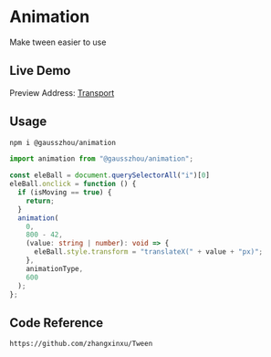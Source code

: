 # Animation

Make tween easier to use

## Live Demo

Preview Address: [Transport](https://gausszhou.top/animation/)

## Usage

```bash
npm i @gausszhou/animation
```

```ts
import animation from "@gausszhou/animation";

const eleBall = document.querySelectorAll("i")[0]
eleBall.onclick = function () {
  if (isMoving == true) {
    return;
  }
  animation(
    0,
    800 - 42,
    (value: string | number): void => {
      eleBall.style.transform = "translateX(" + value + "px)";
    },
    animationType,
    600
  );
};
```

## Code Reference

```
https://github.com/zhangxinxu/Tween
```
